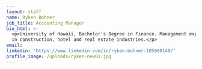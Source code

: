 ```yaml
---
layout: staff
name: Ryken Bohner
job_title: Accounting Manager
bio_html: >-
  <p>University of Hawaii, Bachelor's Degree in Finance. Management experience
  in construction, hotel and real estate industries.</p>
email:
linkedin: 'https://www.linkedin.com/in/ryken-bohner-185980140/'
profile_image: /uploads/ryken-new01.jpg
---
```



